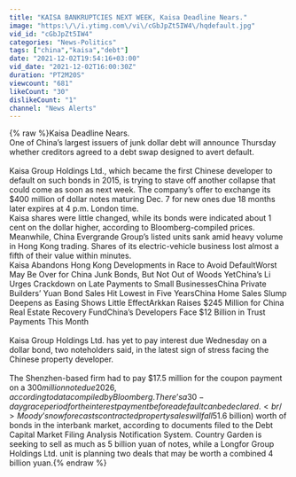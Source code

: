 ```yaml
---
title: "KAISA BANKRUPTCIES NEXT WEEK, Kaisa Deadline Nears."
image: "https:\/\/i.ytimg.com\/vi\/cGbJpZt5IW4\/hqdefault.jpg"
vid_id: "cGbJpZt5IW4"
categories: "News-Politics"
tags: ["china","kaisa","debt"]
date: "2021-12-02T19:54:16+03:00"
vid_date: "2021-12-02T16:00:30Z"
duration: "PT2M20S"
viewcount: "681"
likeCount: "30"
dislikeCount: "1"
channel: "News Alerts"
---
```

{% raw %}Kaisa Deadline Nears.<br />One of China’s largest issuers of junk dollar debt will announce Thursday whether creditors agreed to a debt swap designed to avert default. <br /><br />Kaisa Group Holdings Ltd., which became the first Chinese developer to default on such bonds in 2015, is trying to stave off another collapse that could come as soon as next week. The company’s offer to exchange its $400 million of dollar notes maturing Dec. 7 for new ones due 18 months later expires at 4 p.m. London time.<br />Kaisa shares were little changed, while its bonds were indicated about 1 cent on the dollar higher, according to Bloomberg-compiled prices. Meanwhile, China Evergrande Group’s listed units sank amid heavy volume in Hong Kong trading. Shares of its electric-vehicle business lost almost a fifth of their value within minutes.<br />Kaisa Abandons Hong Kong Developments in Race to Avoid DefaultWorst May Be Over for China Junk Bonds, But Not Out of Woods YetChina’s Li Urges Crackdown on Late Payments to Small BusinessesChina Private Builders’ Yuan Bond Sales Hit Lowest in Five YearsChina Home Sales Slump Deepens as Easing Shows Little EffectArkkan Raises $245 Million for China Real Estate Recovery FundChina’s Developers Face $12 Billion in Trust Payments This Month<br /><br />Kaisa Group Holdings Ltd. has yet to pay interest due Wednesday on a dollar bond, two noteholders said, in the latest sign of stress facing the Chinese property developer. <br /><br />The Shenzhen-based firm had to pay $17.5 million for the coupon payment on a $300 million note due 2026, according to data compiled by Bloomberg. There’s a 30-day grace period for the interest payment before a default can be declared. <br />Moody’s now forecasts contracted property sales will fall 5%-10% next year in China, versus a prior view of flat to down 5%, as “restrictions on developers’ funding access are limiting” marketing and construction abilities.<br /><br />“Funding access will remain tight during the next 6-12 months due to tightened regulations and increased risk aversion” amid Evergrande’s woes and defaults in the sector, analysts including Kelly Chen wrote in a report dated Wednesday.<br /><br />The onshore unit of state-controlled China Overseas Land &amp; Investment Ltd. is planning to sell 10 billion yuan ($1.6 billion) worth of bonds in the interbank market, according to documents filed to the Debt Capital Market Filing Analysis Notification System. Country Garden is seeking to sell as much as 5 billion yuan of notes, while a Longfor Group Holdings Ltd. unit is planning two deals that may be worth a combined 4 billion yuan.{% endraw %}
